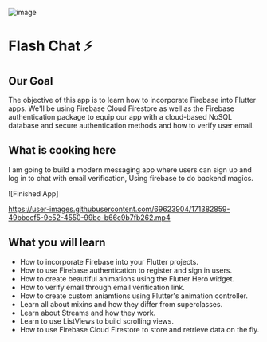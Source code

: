 ![image](https://user-images.githubusercontent.com/69623904/171379794-959f1f84-873a-4ee0-9fe1-d5c937fd714d.png)


# Flash Chat ⚡️

## Our Goal

The objective of this app is to learn how to incorporate Firebase into Flutter apps. We'll be using Firebase Cloud Firestore as well as the Firebase authentication package to equip our app with a cloud-based NoSQL database and secure authentication methods and how to verify user email. 


## What is cooking here

I am going to build a modern messaging app where users can sign up and log in to chat with email verification, Using firebase to do backend magics.

![Finished App]

https://user-images.githubusercontent.com/69623904/171382859-49bbecf5-9e52-4550-99bc-b66c9b7fb262.mp4



## What you will learn

- How to incorporate Firebase into your Flutter projects.
- How to use Firebase authentication to register and sign in users.
- How to create beautiful animations using the Flutter Hero widget.
- How to verify email through email verification link.
- How to create custom aniamtions using Flutter's animation controller. 
- Learn all about mixins and how they differ from superclasses.
- Learn about Streams and how they work.
- Learn to use ListViews to build scrolling views.
- How to use Firebase Cloud Firestore to store and retrieve data on the fly.

